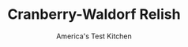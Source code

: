 ---
layout: ../../layouts/MarkdownPostLayout.astro
title: Cranberry-Waldorf Relish
author: America's Test Kitchen
pubDate: 2023-03-15
description: "Bored by the same old relish, we married cranberry sauce with the flavors of Waldorf salad."
image_url: https://res.cloudinary.com/hksqkdlah/image/upload/ar_1:1,c_fill,dpr_2.0,f_auto,fl_lossy.progressive.strip_profile,g_faces:auto,q_auto:low,w_344/9648_sfs-cranberrywaldorfsauce
tags: ["Mid-Atlantic","American","Fruit","Quick","Make Ahead","Condiments","Thanksgiving"]
calories: 
protein: 
carbohydrates: 
fats: 
fiber: 
ingredients: ["3/4 cup, apple juice","1/2 cup, sugar","1/2 teaspoon, salt","12 ounces (3 cups), fresh or frozen cranberries","2 , apples, peeled and cored, 1 cut into 1/2-inch pieces and 1 shredded","2 , celery ribs, chopped fine","1/4 cup, golden raisins","1/2 cup, walnuts, toasted and chopped"]
serves: 
time: "30 minutes, plus 1 hour cooling"
instructions: ["Bring apple juice, sugar, and salt to boil in medium saucepan. Add cranberries, chopped apple, shredded apple, celery, and raisins and simmer over medium heat until slightly thickened and two-thirds of berries have burst, about 5 minutes.","Transfer to serving bowl and let cool completely, about 1 hour. Stir in walnuts. Serve. (Relish can be refrigerated for up to 1 week.)"]
nutrition: undefined
notes: "If you’re using frozen cranberries, cook for 1 to 2 minutes longer. Use the large holes of a box grater to shred 1 apple. Don’t worry if the relish looks thin—it thickens significantly as it cools. If you’re making the relish ahead of time, add the walnuts when you’re ready to serve it."
---